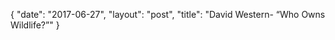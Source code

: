 {
   "date": "2017-06-27",
   "layout": "post",
   "title": "David Western- “Who Owns Wildlife?”"
}

